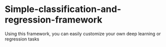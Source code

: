 # Simple-classification-and-regression-framework
Using this framework, you can easily customize your own deep learning or regression tasks  
